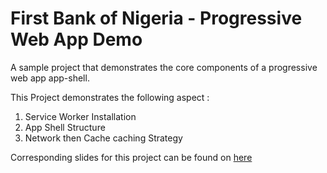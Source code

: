 # First Bank of Nigeria - Progressive Web App Demo
A sample project that demonstrates the core components of a progressive web app app-shell.  

This Project demonstrates the following aspect : 

1. Service Worker Installation
2. App Shell Structure
3. Network then Cache caching Strategy

Corresponding slides for this project can be found on [here](https://slideshare.net/gbolarhan)
